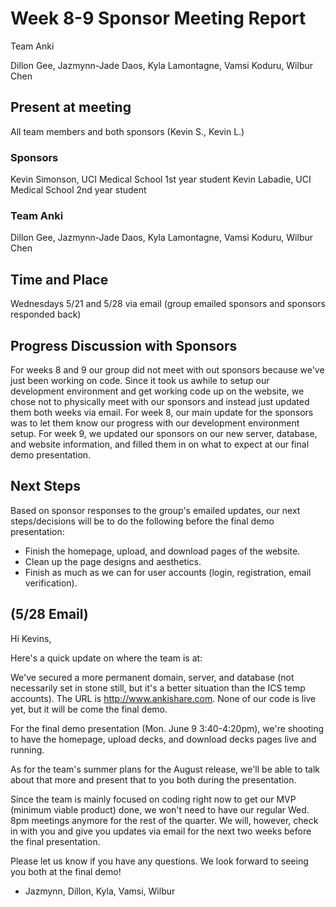 # Week 8-9 Sponsor Meeting Report

Team Anki

Dillon Gee, Jazmynn-Jade Daos, Kyla Lamontagne, Vamsi Koduru, Wilbur Chen

## Present at meeting
All team members and both sponsors (Kevin S., Kevin L.)
### Sponsors

Kevin Simonson, UCI Medical School 1st year student
Kevin Labadie, UCI Medical School 2nd year student

### Team Anki

Dillon Gee, Jazmynn-Jade Daos, Kyla Lamontagne, Vamsi Koduru, Wilbur Chen

## Time and Place

Wednesdays 5/21 and 5/28 via email (group emailed sponsors and sponsors responded back)

## Progress Discussion with Sponsors
For weeks 8 and 9 our group did not meet with out sponsors because we've just been working on code. Since it took us awhile to setup our development environment and get working code up on the website, we chose not to physically meet with our sponsors and instead just updated them both weeks via email. For week 8, our main update for the sponsors was to let them know our progress with our development environment setup. For week 9, we updated our sponsors on our new server, database, and website information, and filled them in on what to expect at our final demo presentation. 

## Next Steps

Based on sponsor responses to the group's emailed updates, our next steps/decisions will be to do the following before the final demo presentation: 
+ Finish the homepage, upload, and download pages of the website.
+ Clean up the page designs and aesthetics.
+ Finish as much as we can for user accounts (login, registration, email verification).

## (5/28 Email)

Hi Kevins,

Here's a quick update on where the team is at:

We've secured a more permanent domain, server, and database (not necessarily set in stone still, but it's a better situation than the ICS temp accounts). The URL is http://www.ankishare.com. None of our code is live yet, but it will be come the final demo. 

For the final demo presentation (Mon. June 9 3:40-4:20pm), we're shooting to have the homepage, upload decks, and download decks pages live and running. 

As for the team's summer plans for the August release, we'll be able to talk about that more and present that to you both during the presentation.

Since the team is mainly focused on coding right now to get our MVP (minimum viable product) done, we won't need to have our regular Wed. 8pm meetings anymore for the rest of the quarter. We will, however, check in with you and give you updates via email for the next two weeks before the final presentation.

Please let us know if you have any questions. We look forward to seeing you both at the final demo!

- Jazmynn, Dillon, Kyla, Vamsi, Wilbur
